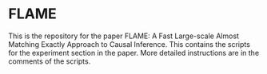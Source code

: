 # FLAME

This is the repository for the paper FLAME: A Fast Large-scale Almost Matching Exactly Approach to Causal Inference. This contains the scripts for the experiment section in the paper. More detailed instructions are in the comments of the scripts.
